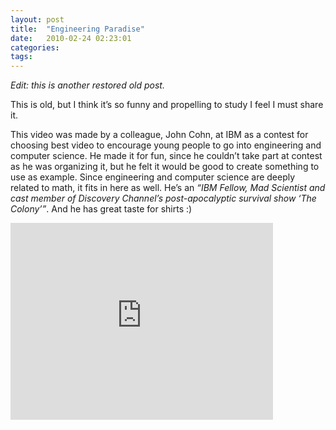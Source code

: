 ```yaml
---
layout: post
title:  "Engineering Paradise"
date:   2010-02-24 02:23:01
categories: 
tags: 
---
```


_Edit: this is another restored old post._

This is old, but I think it’s so funny and propelling to study I feel I must share it.

This video was made by a colleague, John Cohn, at IBM as a contest for choosing
best video to encourage young people to go into engineering and computer
science. He made it for fun, since he couldn’t take part at contest as he was
organizing it, but he felt it would be good to create something to use as
example. Since engineering and computer science are deeply related to math, it
fits in here as well. He’s an <cite>“IBM Fellow, Mad Scientist and cast member
of Discovery Channel’s post-apocalyptic survival show ‘The Colony’”</cite>. And
he has great taste for shirts :)

<iframe width="420" height="315" src="https://www.youtube.com/embed/Y0DxmthvkKU" frameborder="0" allowfullscreen></iframe>
